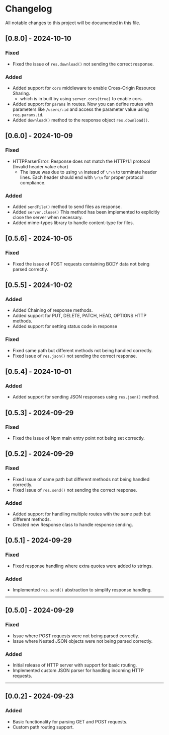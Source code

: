 # Changelog

All notable changes to this project will be documented in this file.
## [0.8.0] - 2024-10-10
### Fixed
- Fixed the issue of `res.download()` not sending the correct response.

### Added
- Added support for `cors` middleware to enable Cross-Origin Resource Sharing.
    -  which is in built by using  `server.cors(true)` to enable cors.
- Added support for `params` in routes. Now you can define routes with parameters like `/users/:id` and access the parameter value using `req.params.id`.
- Added `download()` method to the response object `res.download()`.

## [0.6.0] - 2024-10-09
### Fixed
- HTTPParserError: Response does not match the HTTP/1.1 protocol (Invalid header value char)
   -  The issue was due to using `\n` instead of `\r\n` to terminate header lines. Each header should end with `\r\n` for proper protocol compliance.


### Added
- Added `sendFile()` method to send files as response.
- Added `server.close()` This method has been implemented to explicitly close the server when necessary.
- Added  mime-types library to handle content-type for files.

## [0.5.6] - 2024-10-05
### Fixed
- Fixed the issue of POST requests containing BODY data not being parsed correctly.

##  [0.5.5] - 2024-10-02
### Added
- Added Chaining of response methods.
- Added support for PUT, DELETE, PATCH, HEAD, OPTIONS HTTP methods. 
- Added support for setting status code in response

### Fixed
- Fixed same path but different methods not being handled correctly.
- Fixed issue of `res.json()` not sending the correct response.


## [0.5.4] - 2024-10-01
### Added 
- Added support for sending  JSON responses using `res.json()` method.


## [0.5.3] - 2024-09-29
### Fixed
- Fixed the issue of Npm main entry point not being set correctly.

## [0.5.2] - 2024-09-29
### Fixed
- Fixed Issue of same path but different methods not being handled correctly.
- Fixed Issue of `res.send()` not sending the correct response.

### Added
- Added support for handling multiple routes with the same path but different methods.
- Created new Response class to handle response sending.

## [0.5.1] - 2024-09-29
### Fixed
- Fixed response handling where extra quotes were added to strings.

### Added
- Implemented `res.send()` abstraction to simplify response handling.

---

## [0.5.0] - 2024-09-29
### Fixed
- Issue where POST requests were not being parsed correctly.
- Issue where Nested JSON objects were not being parsed correctly.

### Added
- Initial release of HTTP server with support for basic routing.
- Implemented custom JSON parser for handling incoming HTTP requests.

---

## [0.0.2] - 2024-09-23
### Added
- Basic functionality for parsing GET and POST requests.
- Custom path routing support.

